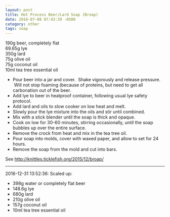 ```yaml
---
layout: post
title: Hot Process Beer/Lard Soap (Broap)
date: 2016-07-08 07:43:39 -0500
category: other
tags: soap
---
```

190g beer, completely flat  
69.65g lye  
350g lard  
75g olive oil  
75g coconut oil  
10ml tea tree essential oil  
<ul>
 	<li>Pour beer into a jar and cover.  Shake vigorously and release pressure.  Will not stop foaming (because of proteins, but need to get all carbonation out of the beer.</li>
 	<li>Add lye to beer in heatproof container, following usual lye safety protocol.</li>
 	<li>Add lard and oils to slow cooker on low heat and melt.</li>
 	<li>Slowly pour the lye mixture into the oils and stir until combined.</li>
 	<li>Mix with a stick blender until the soap is thick and opaque.</li>
 	<li>Cook on low for 30-60 minutes, stirring occasionally, until the soap bubbles up over the entire surface.</li>
 	<li>Remove the crock from heat and mix in the tea tree oil.</li>
 	<li>Pour soap into molds, cover with waxed paper, and allow to set for 24 hours.</li>
 	<li>Remove the soap from the mold and cut into bars.</li>
</ul>
See <a href="http://knittles.ticklefish.org/2015/12/broap/">http://knittles.ticklefish.org/2015/12/broap/</a>

---

2016-12-31 13:52:36: Scaled up:
* 398g water or completely flat beer
* 148.6g lye
* 680g lard
* 210g olive oil
* 157g coconut oil
* 10ml tea tree essential oil
